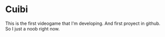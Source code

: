 # Cuibi
This is the first videogame that I'm developing. And first proyect in github. So I just a noob right now.
